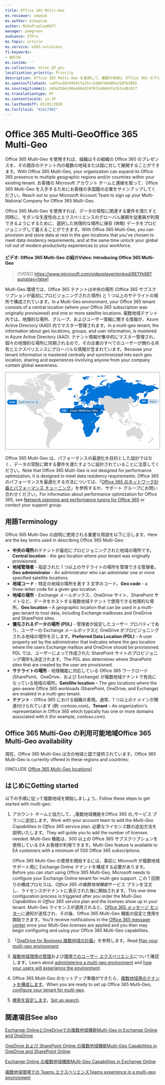 ```yaml
---
title: Office 365 Multi-Geo
ms.reviewer: adwood
ms.author: mikeplum
author: MikePlumleyMSFT
manager: pamgreen
audience: ITPro
ms.topic: article
ms.service: o365-solutions
f1.keywords:
- NOCSH
ms.custom: ''
ms.collection: Strat_SP_gtc
localization_priority: Priority
description: Office 365 Multi-Geo を使用して、複数の地域に Office 365 のプレゼンスを展開します。
ms.openlocfilehash: ca0fac66549b91fe25cc5d86f9dd0be310fb38b5
ms.sourcegitcommit: 160a2564c90a4d64d19f072e0de9fe1b3cd0c917
ms.translationtype: HT
ms.contentlocale: ja-JP
ms.lasthandoff: 03/05/2020
ms.locfileid: "42417002"
---
```

# <a name="office-365-multi-geo"></a><span data-ttu-id="ecd3f-103">Office 365 Multi-Geo</span><span class="sxs-lookup"><span data-stu-id="ecd3f-103">Office 365 Multi-Geo</span></span>

<span data-ttu-id="ecd3f-104">Office 365 Multi-Geo を使用すれば、組織はその組織の Office 365 のプレゼンスを、その既存のテナント内の複数の地域または国に対して展開することができます。</span><span class="sxs-lookup"><span data-stu-id="ecd3f-104">With Office 365 Multi-Geo, your organization can expand its Office 365 presence to multiple geographic regions and/or countries within your existing tenant.</span></span> <span data-ttu-id="ecd3f-105">お客様の Microsoft アカウント チームと連絡を取って、Office 365 Multi-Geo を入手するためにお客様の多国籍の企業をサインアップしてください。</span><span class="sxs-lookup"><span data-stu-id="ecd3f-105">Reach out to your Microsoft Account Team to sign up your Multi-National Company for Office 365 Multi-Geo.</span></span>
  
<span data-ttu-id="ecd3f-106">Office 365 Multi-Geo を使用すれば、データの常駐に関連する要件を満たすと同時に、モダンな生産性向上エクスペリエンスのグローバル展開を従業員が利用できるようにするために、選択した地理的な場所に保存 (休眠) データをプロビジョニングして蓄えることができます。</span><span class="sxs-lookup"><span data-stu-id="ecd3f-106">With Office 365 Multi-Geo, you can provision and store data at rest in the geo locations that you've chosen to meet data residency requirements, and at the same time unlock your global roll out of modern productivity experiences to your workforce.</span></span>

#### <a name="video-introducing-office-365-multi-geo"></a><span data-ttu-id="ecd3f-107">ビデオ: Office 365 Multi-Geo の紹介</span><span class="sxs-lookup"><span data-stu-id="ecd3f-107">Video: Introducing Office 365 Multi-Geo</span></span>

> [!VIDEO https://www.microsoft.com/videoplayer/embed/RE1Yk6B?autoplay=false]

<span data-ttu-id="ecd3f-108">Multi-Geo 環境では、Office 365 テナントは中央の場所 (Office 365 サブスクリプションが最初にプロビジョニングされた場所) と 1 つ以上のサテライトの場所で構成されています。</span><span class="sxs-lookup"><span data-stu-id="ecd3f-108">In a Multi-Geo environment, your Office 365 tenant consists of a central location (where your Office 365 subscription was originally provisioned) and one or more satellite locations.</span></span> <span data-ttu-id="ecd3f-109">複数地域テナント内では、地理的な場所、グループ、およびユーザー情報に関する情報が、Azure Active Directory (AAD) 内でマスター管理されます。</span><span class="sxs-lookup"><span data-stu-id="ecd3f-109">In a multi-geo tenant, the information about geo locations, groups, and user information, is mastered in Azure Active Directory (AAD).</span></span> <span data-ttu-id="ecd3f-110">テナント情報が集中的にマスター管理され、個々の地理的な場所に同期されるので、その企業のすべてのユーザーが関わる共有とエクスペリエンスにグローバルな情報が含まれています。</span><span class="sxs-lookup"><span data-stu-id="ecd3f-110">Because your tenant information is mastered centrally and synchronized into each geo location, sharing and experiences involving anyone from your company contain global awareness.</span></span>

![SharePoint 管理センター メニューの複数地域マップのスクリーンショット](media/multi-geo-world-map.png)

<span data-ttu-id="ecd3f-112">Office 365 Multi-Geo は、パフォーマンスの最適化を目的とした設計ではなく、データの常駐に関する要件を満たすように設計されていることに注意してください。</span><span class="sxs-lookup"><span data-stu-id="ecd3f-112">Note that Office 365 Multi-Geo is not designed for performance optimization, it is designed to meet data residency requirements.</span></span> <span data-ttu-id="ecd3f-113">Office 365 のパフォーマンスを最適化する方法については、「[Office 365 のネットワーク計画とパフォーマンス チューニング](https://support.office.com/article/e5f1228c-da3c-4654-bf16-d163daee8848)」を参照するか、サポート グループにお問い合わせください。</span><span class="sxs-lookup"><span data-stu-id="ecd3f-113">For information about performance optimization for Office 365, see [Network planning and performance tuning for Office 365](https://support.office.com/article/e5f1228c-da3c-4654-bf16-d163daee8848) or contact your support group.</span></span>

## <a name="terminology"></a><span data-ttu-id="ecd3f-114">用語</span><span class="sxs-lookup"><span data-stu-id="ecd3f-114">Terminology</span></span>

<span data-ttu-id="ecd3f-115">Office 365 Multi-Geo の説明に使用される重要な用語を以下に示します。</span><span class="sxs-lookup"><span data-stu-id="ecd3f-115">Here are the key terms used in describing Office 365 Multi-Geo:</span></span>

- <span data-ttu-id="ecd3f-116">**中央の場所**のテナントが最初にプロビジョニングされた地域の場所です。</span><span class="sxs-lookup"><span data-stu-id="ecd3f-116">**Central location** - the geo location where your tenant was originally provisioned.</span></span>
- <span data-ttu-id="ecd3f-117">**地域管理者** - 指定された 1 つ以上のサテライトの場所を管理できる管理者。</span><span class="sxs-lookup"><span data-stu-id="ecd3f-117">**Geo administrator** - An administrator who can administer one or more specified satellite locations.</span></span>
- <span data-ttu-id="ecd3f-118">**地域コード** - 特定の地域の場所を表す 3 文字のコード。</span><span class="sxs-lookup"><span data-stu-id="ecd3f-118">**Geo code** - a three-letter code for a given geo location.</span></span>
- <span data-ttu-id="ecd3f-119">**地域の場所** - Exchange メールボックス、OneDrive サイト、SharePoint サイトなど、データをホストする複数地域テナントで使用できる地理的な場所。</span><span class="sxs-lookup"><span data-stu-id="ecd3f-119">**Geo location** – A geographic location that can be used in a multi-geo tenant to host data, including Exchange mailboxes and OneDrive and SharePoint sites.</span></span>
- <span data-ttu-id="ecd3f-120">**優先されるデータの場所 (PDL)** - 管理者が設定したユーザー プロパティであり、ユーザーの Exchange メールボックスと OneDrive がプロビジョニングされる地域の場所を示します。</span><span class="sxs-lookup"><span data-stu-id="ecd3f-120">**Preferred Data Location (PDL)** – A user property set by the administrator that indicates where the geo location where the users Exchange mailbox and OneDrive should be provisioned.</span></span> <span data-ttu-id="ecd3f-121">PDL では、ユーザーによって作成された SharePoint サイトのプロビジョニング場所も決定されます。</span><span class="sxs-lookup"><span data-stu-id="ecd3f-121">The PDL also determines where SharePoint sites that are created by the user are provisioned.</span></span>
- <span data-ttu-id="ecd3f-122">**サテライトの場所** - 地理機能に対応している Office 365 ワークロード (SharePoint、OneDrive、および Exchange) が複数地域テナントで有効になっている地域の場所。</span><span class="sxs-lookup"><span data-stu-id="ecd3f-122">**Satellite location** – The geo locations where the geo-aware Office 365 workloads (SharePoint, OneDrive, and Exchange) are enabled in a multi-geo tenant.</span></span>
- <span data-ttu-id="ecd3f-123">**テナント** - Office 365 における組織の表現。通常、1 つ以上のドメインが関連付けられています (例: contoso.com)。</span><span class="sxs-lookup"><span data-stu-id="ecd3f-123">**Tenant** – An organization's representation in Office 365 which typically has one or more domains associated with it (for example, contoso.com).</span></span>

## <a name="office-365-multi-geo-availability"></a><span data-ttu-id="ecd3f-124">Office 365 Multi-Geo の利用可能地域</span><span class="sxs-lookup"><span data-stu-id="ecd3f-124">Office 365 Multi-Geo availability</span></span>

<span data-ttu-id="ecd3f-125">現在、Office 365 Multi-Geo は次の地域と国で提供されています。</span><span class="sxs-lookup"><span data-stu-id="ecd3f-125">Office 365 Multi-Geo is currently offered in these regions and countries:</span></span>

[!INCLUDE [Office 365 Multi-Geo locations](includes/office-365-multi-geo-locations.md)]

## <a name="getting-started"></a><span data-ttu-id="ecd3f-126">はじめに</span><span class="sxs-lookup"><span data-stu-id="ecd3f-126">Getting started</span></span>

<span data-ttu-id="ecd3f-127">以下の手順に従って複数地域を開始しましょう。</span><span class="sxs-lookup"><span data-stu-id="ecd3f-127">Follow these steps to get started with multi-geo:</span></span>

1. <span data-ttu-id="ecd3f-128">アカウント チームと協力して、_複数地域機能をOffice 365 の_サービス プランに追加します。</span><span class="sxs-lookup"><span data-stu-id="ecd3f-128">Work with your account team to add the _Multi-Geo Capabilities in Office 365_ service plan.</span></span> <span data-ttu-id="ecd3f-129">必要なライセンス数の追加方法を説明いたします。</span><span class="sxs-lookup"><span data-stu-id="ecd3f-129">They will guide you to add the number of licenses needed.</span></span> <span data-ttu-id="ecd3f-130">Multi-Geo 機能は、500 以上の Office 365 サブスクリプションを使用している EA お客様が利用できます。</span><span class="sxs-lookup"><span data-stu-id="ecd3f-130">Multi-Geo feature is available to EA customers with a minimum of 500 Office 365 subscriptions.</span></span>

   <span data-ttu-id="ecd3f-131">Office 365 Multi-Geo の使用を開始するには、事前に Microsoft が複数地域サポート用に Exchange Online テナントを構成する必要があります。</span><span class="sxs-lookup"><span data-stu-id="ecd3f-131">Before you can start using Office 365 Multi-Geo, Microsoft needs to configure your Exchange Online tenant for multi-geo support.</span></span> <span data-ttu-id="ecd3f-132">この 1 回限りの構成プロセスは、*Office 365 の複数地域機能*サービス プランを注文し、ライセンスがテナントに表示された後に開始されます。</span><span class="sxs-lookup"><span data-stu-id="ecd3f-132">This one-time configuration process is triggered after you order the *Multi-Geo Capabilities in Office 365* service plan and the licenses show up in your tenant.</span></span> <span data-ttu-id="ecd3f-133">Multi-Geo ライセンスが適用されると、[Office 365 メッセージ センター](https://support.office.com/article/38FB3333-BFCC-4340-A37B-DEDA509C2093)に通知が送信され、その後、Office 365 Multi-Geo 機能の設定と使用を開始できます。</span><span class="sxs-lookup"><span data-stu-id="ecd3f-133">You'll receive notifications in the [Office 365 message center](https://support.office.com/article/38FB3333-BFCC-4340-A37B-DEDA509C2093) once your Multi-Geo licenses are applied and you then may begin configuring and using your Office 365 Multi-Geo capabilities.</span></span>

2. <span data-ttu-id="ecd3f-134">「[OneDrive for Business 複数地域の計画](plan-for-multi-geo.md)」を参照します。</span><span class="sxs-lookup"><span data-stu-id="ecd3f-134">Read [Plan your multi-geo environment](plan-for-multi-geo.md).</span></span>

3. <span data-ttu-id="ecd3f-135">[複数地域環境の管理](administering-a-multi-geo-environment.md)および[環境でのユーザー エクスペリエンス](multi-geo-user-experience.md)について確認します。</span><span class="sxs-lookup"><span data-stu-id="ecd3f-135">Learn about [administering a multi-geo environment](administering-a-multi-geo-environment.md) and [how your users will experience the environment](multi-geo-user-experience.md).</span></span>

4. <span data-ttu-id="ecd3f-136">Office 365 Multi-Geo のセットアップ準備ができたら、[複数地域用のテナントを構成します](multi-geo-tenant-configuration.md)。</span><span class="sxs-lookup"><span data-stu-id="ecd3f-136">When you are ready to set up Office 365 Multi-Geo, [configure your tenant for multi-geo](multi-geo-tenant-configuration.md).</span></span>

5. <span data-ttu-id="ecd3f-137">[検索を設定します](configure-search-for-multi-geo.md)。</span><span class="sxs-lookup"><span data-stu-id="ecd3f-137">[Set up search](configure-search-for-multi-geo.md).</span></span>

## <a name="see-also"></a><span data-ttu-id="ecd3f-138">関連項目</span><span class="sxs-lookup"><span data-stu-id="ecd3f-138">See also</span></span>

[<span data-ttu-id="ecd3f-139">Exchange OnlineとOneDriveでの複数地域機能</span><span class="sxs-lookup"><span data-stu-id="ecd3f-139">Multi-Geo in Exchange Online and OneDrive</span></span>](https://Aka.ms/GoMultiGeo)

[<span data-ttu-id="ecd3f-140">OneDrive および SharePoint Online の複数地域機能</span><span class="sxs-lookup"><span data-stu-id="ecd3f-140">Multi-Geo Capabilities in OneDrive and SharePoint Online</span></span>](https://docs.microsoft.com/office365/enterprise/multi-geo-capabilities-in-onedrive-and-sharepoint-online-in-office-365)

[<span data-ttu-id="ecd3f-141">Exchange Online の複数地域機能</span><span class="sxs-lookup"><span data-stu-id="ecd3f-141">Multi-Geo Capabilities in Exchange Online</span></span>](https://docs.microsoft.com/office365/enterprise/multi-geo-capabilities-in-exchange-online)

[<span data-ttu-id="ecd3f-142">複数地域環境での Teams エクスペリエンス</span><span class="sxs-lookup"><span data-stu-id="ecd3f-142">Teams experience in a multi-geo environment</span></span>](https://docs.microsoft.com/microsoftteams/teams-experience-o365odb-spo-multi-geo)
